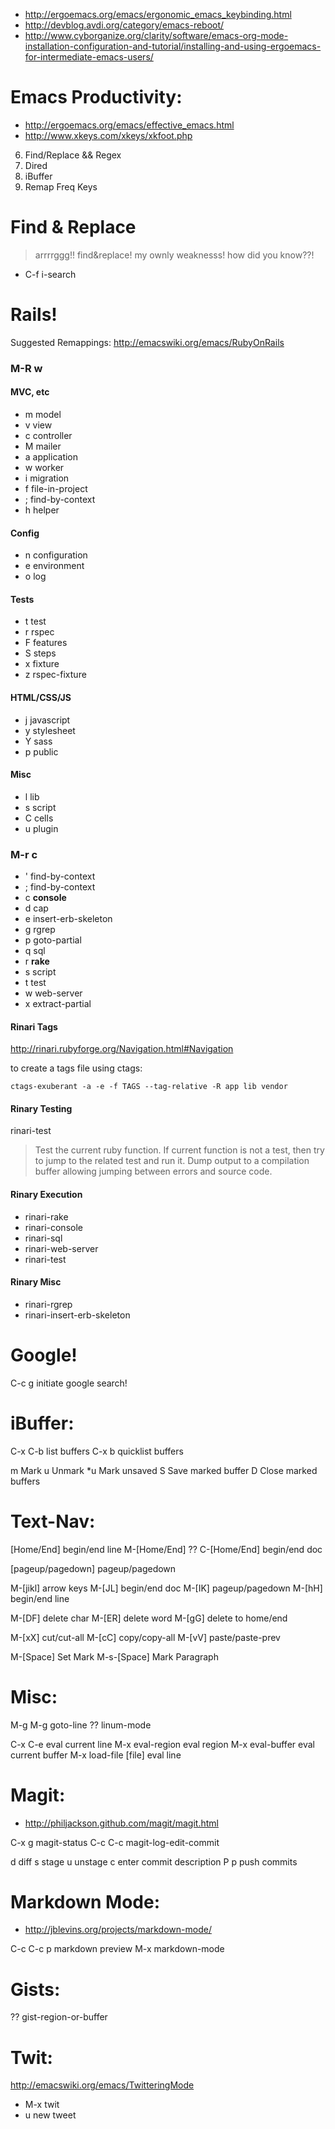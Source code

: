 - http://ergoemacs.org/emacs/ergonomic_emacs_keybinding.html
- http://devblog.avdi.org/category/emacs-reboot/
- http://www.cyborganize.org/clarity/software/emacs-org-mode-installation-configuration-and-tutorial/installing-and-using-ergoemacs-for-intermediate-emacs-users/

Emacs Productivity:
===================
- http://ergoemacs.org/emacs/effective_emacs.html
- http://www.xkeys.com/xkeys/xkfoot.php

6. Find/Replace && Regex
3. Dired
4. iBuffer
5. Remap Freq Keys

Find & Replace
==============

> arrrrggg!! find&replace! my ownly weaknesss! how did you know??!

- C-f i-search

Rails!
=================
Suggested Remappings: http://emacswiki.org/emacs/RubyOnRails

### M-R w
#### MVC, etc
- m model
- v view
- c controller
- M mailer
- a application
- w worker
- i migration
- f file-in-project
- ; find-by-context
- h helper

#### Config
- n configuration
- e environment
- o log

#### Tests
- t test
- r rspec
- F features
- S steps
- x fixture
- z rspec-fixture

#### HTML/CSS/JS
- j javascript
- y stylesheet
- Y sass
- p public

#### Misc
- l lib
- s script
- C cells
- u plugin

### M-r c
- ' find-by-context
- ; find-by-context
- c **console**
- d cap
- e insert-erb-skeleton
- g rgrep
- p goto-partial
- q sql
- r **rake**
- s script
- t test
- w web-server
- x extract-partial

#### Rinari Tags
http://rinari.rubyforge.org/Navigation.html#Navigation

to create a tags file using ctags:

    ctags-exuberant -a -e -f TAGS --tag-relative -R app lib vendor

#### Rinary Testing
rinari-test
> Test the current ruby function. If current function is not a test,
> then try to jump to the related test and run it.
> Dump output to a compilation buffer allowing jumping
> between errors and source code.

#### Rinary Execution
- rinari-rake
- rinari-console
- rinari-sql
- rinari-web-server
- rinari-test

#### Rinary Misc
- rinari-rgrep
- rinari-insert-erb-skeleton

Google!
=================
C-c g		initiate google search!

iBuffer:
========
C-x C-b		list buffers
C-x b		quicklist buffers

m	Mark
u	Unmark
*u	Mark unsaved
S	Save marked buffer
D	Close marked buffers

Text-Nav:
=========
[Home/End]			begin/end line
M-[Home/End]		??
C-[Home/End]		begin/end doc

[pageup/pagedown]	pageup/pagedown

M-[jikl]			arrow keys
M-[JL]				begin/end doc
M-[IK]				pageup/pagedown
M-[hH]				begin/end line

M-[DF]				delete char
M-[ER]				delete word
M-[gG]				delete to home/end

M-[xX]				cut/cut-all
M-[cC]				copy/copy-all
M-[vV]				paste/paste-prev

M-[Space]			Set Mark
M-s-[Space]			Mark Paragraph

Misc:
=====
M-g M-g		goto-line
??		linum-mode

C-x C-e					eval current line
M-x eval-region			eval region
M-x eval-buffer			eval current buffer
M-x load-file [file]	eval line

Magit:
======
- http://philjackson.github.com/magit/magit.html

C-x g		magit-status
C-c C-c		magit-log-edit-commit

d	diff
s	stage
u	unstage
c	enter commit description
P p	push commits

Markdown Mode:
==============
- http://jblevins.org/projects/markdown-mode/

C-c C-c p	markdown preview
M-x		markdown-mode

Gists:
======
??		gist-region-or-buffer

Twit:
=====
http://emacswiki.org/emacs/TwitteringMode
- M-x twit
- u new tweet
